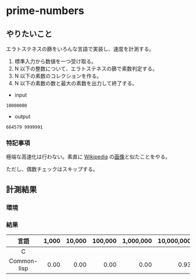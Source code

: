 # prime-numbers

## やりたいこと

エラトステネスの篩をいろんな言語で実装し、速度を計測する。

1. 標準入力から数値を一つ受け取る。
2. N 以下の整数について、エラトステネスの篩で素数判定する。
3. N 以下の素数のコレクションを作る。
4. N 以下の素数の数と最大の素数を出力して終了する。

- input

```
10000000
```

- output

```
664579 9999991
```

### 特記事項

極端な高速化は行わない。素直に [Wikipedia](https://ja.wikipedia.org/wiki/%E3%82%A8%E3%83%A9%E3%83%88%E3%82%B9%E3%83%86%E3%83%8D%E3%82%B9%E3%81%AE%E7%AF%A9) の[画像](https://upload.wikimedia.org/wikipedia/commons/6/63/Animation_Sieb_des_Eratosthenes.gif)と似たことをやる。

ただし、偶数チェックはスキップする。

## 計測結果

### 環境

### 結果

|言語| 1,000 | 10,000 | 100,000 | 1,000,000 | 10,000,000 | 100,000,000 | 1,000,000,000 |
|:---:|---:|---:|---:|---:|---:|---:|---:|
| C         |    |    |    |    |    |    |    |
|Common-lisp| 0.00 | 0.00 | 0.00 | 0.00| 0.93 | 2.22 | 17.14 |
